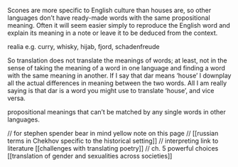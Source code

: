 Scones are more specific to English culture than houses are, so other languages don’t have ready-made words with the same propositional meaning. Often it will seem easier simply to reproduce the English word and explain its meaning in a note or leave it to be deduced from the context.

realia e.g. curry, whisky, hijab, fjord, schadenfreude

So translation does not translate the meanings of words; at least, not in the sense of taking the meaning of a word in one language and finding a word with the same meaning in another.
If I say that dar means ‘house’ I downplay all the actual differences in meaning between the two words. All I am really saying is that dar is a word you might use to translate ‘house’, and vice versa.

propositional meanings that can’t be matched by any single words in other languages.

// for stephen spender bear in mind yellow note on this page
// [[russian terms in Chekhov specific to the historical setting]]
// interpreting link to literature [[challenges with translating poetry]] 
// ch. 5 powerful choices [[translation of gender and sexualities across societies]]

